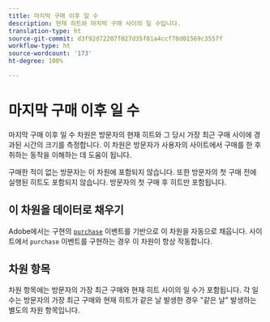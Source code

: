 ```yaml
---
title: 마지막 구매 이후 일 수
description: 현재 히트와 마지막 구매 사이의 일 수입니다.
translation-type: ht
source-git-commit: d3f92d72207f027d35f81a4ccf70d01569c3557f
workflow-type: ht
source-wordcount: '173'
ht-degree: 100%

---
```



# 마지막 구매 이후 일 수

마지막 구매 이후 일 수 차원은 방문자의 현재 히트와 그 당시 가장 최근 구매 사이에 경과된 시간의 크기를 측정합니다. 이 차원은 방문자가 사용자의 사이트에서 구매를 한 후 취하는 동작을 이해하는 데 도움이 됩니다.

구매한 적이 없는 방문자는 이 차원에 포함되지 않습니다. 또한 방문자의 첫 구매 전에 실행된 히트도 포함되지 않습니다. 방문자의 첫 구매 후 히트만 포함됩니다.

## 이 차원을 데이터로 채우기

Adobe에서는 구현의 [`purchase`](/help/implement/vars/page-vars/events/event-purchase.md) 이벤트를 기반으로 이 차원을 자동으로 채웁니다. 사이트에서 `purchase` 이벤트를 구현하는 경우 이 차원이 항상 작동합니다.

## 차원 항목

차원 항목에는 방문자의 가장 최근 구매와 현재 히트 사이의 일 수가 포함됩니다. 각 일 수는 방문자의 가장 최근 구매와 현재 히트가 같은 날 발생한 경우 &quot;같은 날&quot; 발생하는 별도의 차원 항목입니다.
